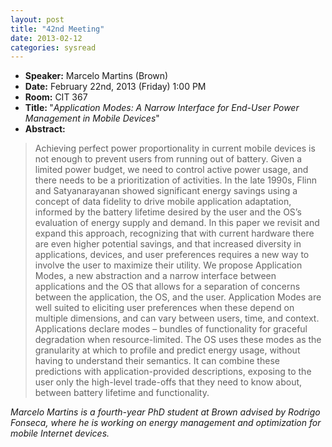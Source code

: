 ```yaml
---
layout: post
title: "42nd Meeting"
date: 2013-02-12
categories: sysread
---
```


<ul>
	<li><strong>Speaker:</strong> Marcelo Martins (Brown)</li>
	<li><strong>Date:</strong> February 22nd, 2013 (Friday) 1:00 PM</li>
	<li><strong>Room:</strong> CIT 367</li>
	<li><strong>Title: </strong>"<em>Application Modes: A Narrow Interface for End-User Power Management in Mobile Devices</em>"</li>
	<li><strong>Abstract:</strong></li>
</ul>
<blockquote>Achieving perfect power proportionality in current mobile devices is not enough to prevent users from running out of battery. Given a limited power budget, we need to control active power usage, and there needs to be a prioritization of activities. In the late 1990s, Flinn and Satyanarayanan showed significant energy savings using a concept of data fidelity to drive mobile application adaptation, informed by the battery lifetime desired by the user and the OS’s evaluation of energy supply and demand. In this paper we revisit and expand this approach, recognizing that with current hardware there are even higher potential savings, and that increased diversity in applications, devices, and user preferences requires a new way to involve the user to maximize their utility. We propose Application Modes, a new abstraction and a narrow interface between applications and the OS that allows for a separation of concerns between the application, the OS, and the user. Application Modes are well suited to eliciting user preferences when these depend on multiple dimensions, and can vary between users, time, and context. Applications declare modes – bundles of functionality for graceful degradation when resource-limited. The OS uses these modes as the granularity at which to profile and predict energy usage, without having to understand their semantics. It can combine these predictions with application-provided descriptions, exposing to the user only the high-level trade-offs that they need to know about, between battery lifetime and functionality.</blockquote>
<em>Marcelo Martins is a fourth-year PhD student at Brown advised by Rodrigo Fonseca, where he is working on energy management and optimization for mobile Internet devices.</em>
